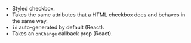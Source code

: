 * Styled checkbox.
* Takes the same attributes that a HTML checkbox does and behaves in the same way.
* `id` auto-generated by default (React).
* Takes an `onChange` callback prop (React).

